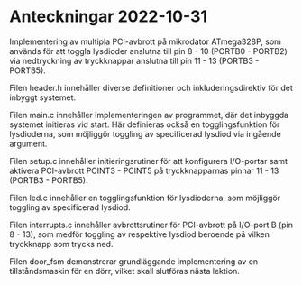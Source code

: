 # Anteckningar 2022-10-31
Implementering av multipla PCI-avbrott på mikrodator ATmega328P, som används för att toggla lysdioder anslutna
till pin 8 - 10 (PORTB0 - PORTB2) via nedtryckning av tryckknappar anslutna till pin 11 - 13 (PORTB3 - PORTB5).

Filen header.h innehåller diverse definitioner och inkluderingsdirektiv för det inbyggt systemet.

Filen main.c innehåller implementeringen av programmet, där det inbyggda systemet initieras vid start. Här definieras också 
en togglingsfunktion för lysdioderna, som möjliggör toggling av specificerad lysdiod via ingående argument.

Filen setup.c innehåller initieringsrutiner för att konfigurera I/O-portar samt aktivera PCI-avbrott PCINT3 - PCINT5 på
tryckknapparnas pinnar 11 - 13 (PORTB3 - PORTB5).

Filen led.c innehåller en togglingsfunktion för lysdioderna, som möjliggör toggling av specificerad lysdiod.

Filen interrupts.c innehåller avbrottsrutiner för PCI-avbrott på I/O-port B (pin 8 - 13), som medför toggling av respektive lysdiod
beroende på vilken tryckknapp som trycks ned.

Filen door_fsm demonstrerar grundläggande implementering av en tillståndsmaskin för en dörr, vilket skall slutföras nästa lektion.